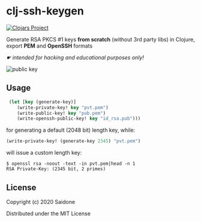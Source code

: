 # clj-ssh-keygen

[![Clojars Project](https://img.shields.io/clojars/v/clj-ssh-keygen.svg)](https://clojars.org/clj-ssh-keygen)

Generate RSA PKCS #1 keys **from scratch** (without 3rd party libs) in Clojure, export **PEM** and **OpenSSH** formats

*☛ intended for hacking and educational purposes only!*

![public key](https://i.postimg.cc/g2hqR9xz/pubkey.png "public key")

## Usage
```clojure
 (let [key (generate-key)]
    (write-private-key! key "pvt.pem")
    (write-public-key! key "pub.pem")
    (write-openssh-public-key! key "id_rsa.pub")))
```
for generating a default (2048 bit) length key, while:
```clojure
(write-private-key! (generate-key 2345) "pvt.pem")
```
will issue a custom length key:
```console
$ openssl rsa -noout -text -in pvt.pem|head -n 1
RSA Private-Key: (2345 bit, 2 primes)
```

## License
Copyright (c) 2020 Saidone

Distributed under the MIT License

